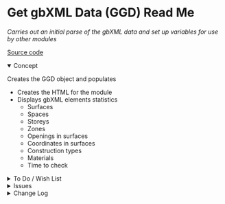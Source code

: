 # Get gbXML Data (GGD) Read Me

_Carries out an initial parse of the gbXML data and set up variables for use by other modules_

[Source code]( https://github.com/ladybug-tools/spider-gbxml-fixer/blob/master/r0-4-0/ggd-get-gbxml-data/ggd-get-gbxml-data.js )

<details open>

<summary>Concept</summary>

Creates the GGD object and populates

* Creates the HTML for the module
* Displays gbXML elements statistics
	* Surfaces
	* Spaces
	* Storeys
	* Zones
	* Openings in surfaces
	* Coordinates in surfaces
	* Construction types
	* Materials
	* Time to check

</details>

<details>

<summary>To Do / Wish List</summary>

* 2019-05-20 ~ Any other statistics needed/wanted?

</details>

<details>

<summary>Issues</summary>


</details>

<details>

<summary>Change Log</summary>

### 2019-05-20 ~ Theo

* C - GGD: Update readme

### 2019-05-13 ~ Theo

* Add GGD.html
* Add readme.html

### 2019-04-30 ~ Theo

* First commit

</details>